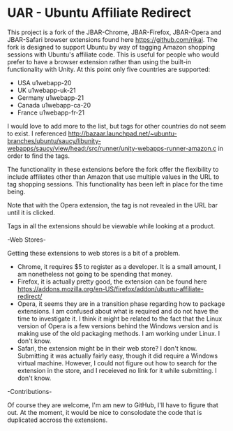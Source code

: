 UAR - Ubuntu Affiliate Redirect
====

This project is a fork of the JBAR-Chrome, JBAR-Firefox, JBAR-Opera and JBAR-Safari browser extensions found here https://github.com/rikai. The fork is designed to support Ubuntu by way of tagging Amazon shopping sessions with Ubuntu's affiliate code. This is useful for people who would prefer to have a browser extension rather than using the built-in functionality with Unity. At this point only five countries are supported:

* USA u1webapp-20
* UK u1webapp-uk-21
* Germany u1webapp-21
* Canada u1webapp-ca-20
* France u1webapp-fr-21

I would love to add more to the list, but tags for other countries do not seem to exist. I referenced http://bazaar.launchpad.net/~ubuntu-branches/ubuntu/saucy/libunity-webapps/saucy/view/head:/src/runner/unity-webapps-runner-amazon.c in order to find the tags.

The functionality in these extensions before the fork offer the flexibility to include affiliates other than Amazon that use multiple values in the URL to tag shopping sessions. This functionality has been left in place for the time being.

Note that with the Opera extension, the tag is not revealed in the URL bar until it is clicked.

Tags in all the extensions should be viewable while looking at a product.

-Web Stores-

Getting these extensions to web stores is a bit of a problem. 
* Chrome, it requires $5 to register as a developer. It is a small amount, I am nonetheless not going to be spending that money. 
* Firefox, it is actually pretty good, the extension can be found here https://addons.mozilla.org/en-US/firefox/addon/ubuntu-affiliate-redirect/
* Opera, it seems they are in a transition phase regarding how to package extensions. I am confused about what is required and do not have the time to investigate it. I think it might be related to the fact that the Linux version of Opera is a few versions behind the Windows version and is making use of the old packaging methods. I am working under Linux. I don't know.
* Safari, the extension might be in their web store? I don't know. Submitting it was actually fairly easy, though it did require a Windows virtual machine. However, I could not figure out how to search for the extension in the store, and I receieved no link for it while submitting. I don't know.

-Contributions-

Of course they are welcome, I'm am new to GitHub, I'll have to figure that out. At the moment, it would be nice to consolodate the code that is duplicated accross the extensions.
